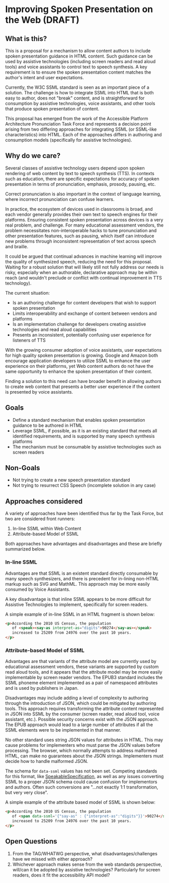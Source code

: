 # Improving Spoken Presentation on the Web (DRAFT)

## What is this?

This is a proposal for a mechanism to allow content authors to include spoken presentation
guidance in HTML content.  Such guidance can be used by assistive technologies (including screen readers and read aloud tools) and voice assistants to control text to speech synthesis. A key requirement is to ensure the spoken presentation content matches the author's intent and user expectations.

Currently, the W3C SSML standard is seen as an important piece of a solution. The challenge is
how to integrate SSML into HTML that is both easy to author, does not "break" content, and is straightforward for consumption by assistive technologies, voice assistants, and other tools
that produce spoken presentation of content.

This proposal has emerged from the work of the Accessible Platform Architecture Pronunciation
Task Force and represents a decision point arising from two differing approaches for integrating SSML (or SSML-like characteristics) into HTML.  Each of the approaches differs in authoring and consumption models (specifically for assistive technologies).

## Why do we care?

Several classes of assistive technology users depend upon spoken rendering of web content by
text to speech synthesis (TTS).  In contexts such as education, there are specific expectations for
accuracy of spoken presentation in terms of pronunciation, emphasis, prosody, pausing, etc.

Correct pronunciation is also important in the context of language learning, where incorrect pronunciation can confuse learners.

In practice, the ecosystem of devices used in classrooms is broad, and each vendor generally provides their own text to speech engines for their platforms.  Ensuring consistent spoken presentation across devices is a very real problem, and challenge. For many educational assessment vendors, the problem necessitates non-interoperable hacks to tune pronunciation and other presentation features, such as pausing, which itself can introduce new problems through inconsistent representation of text across speech and braille.

It could be argued that continual advances in machine learning will improve the quality of synthesized speech, reducing the need for this proposal. Waiting for a robust solution that will likely still not fully address our needs is risky, especially when an authorable, declarative approach may be within reach (and wouldn't preclude or conflict with continual improvement in TTS technology).

The current situation:

* Is an authoring challenge for content developers that wish to support spoken presentation
* Limits interoperability and exchange of content between vendors and platforms
* Is an implementation challenge for developers creating assistive technologies and read aloud capabilities
* Presents an inconsistent, potentially confusing user experience for listeners of TTS

With the growing consumer adoption of voice assistants, user expectations for high quality spoken presentation is growing.  Google and Amazon both encourage application developers to utilize SSML to enhance the user experience on their platforms, yet Web content authors do not have the same opportunity to enhance the spoken presentation of their content.

Finding a solution to this need can have broader benefit in allowing authors to create web content that presents a better user experience if the content is presented by voice assistants.

## Goals

* Define a standard mechanism that enables spoken presentation guidance to be authored in HTML
* Leverage SSML, if possible, as it is an existing standard that meets all identified requirements, and is supported by many speech synthesis platforms
* The mechanism must be consumable by assistive technologies such as screen readers

## Non-Goals

* Not trying to create a new speech presentation standard
* Not trying to resurrect CSS Speech (incomplete solution in any case)

## Approaches considered

A variety of approaches have been identified thus far by the Task Force, but two are considered front runners:

1. In-line SSML within Web Content
2. Attribute-based Model of SSML

Both approaches have advantages and disadvantages and these are  briefly summarized below.

### In-line SSML

Advantages are that SSML is an existent standard directly consumable by many speech synthesizers, and there is precedent for in-lining non-HTML markup such as SVG and MathML. This approach may be more easily consumed by Voice Assistants.

A key disadvantage is that inline SSML appears to be more difficult for Assistive Technologies to implement, specifically for screen readers.

A simple example of in-line SSML in an HTML fragment is shown below:

``` HTML
<p>According the 2010 US Census, the population
   of <speak><say-as interpret-as="digits">90274</say-as></speak>
   increased to 25209 from 24976 over the past 10 years.
</p>
```

### Attribute-based Model of SSML

Advantages are that variants of the attribute model are currently used by educational assessment vendors, these variants are supported by custom read aloud tools, and it appears that the attribute model may be more easily implementable by screen reader vendors. The EPUB3 standard includes the SSML phoneme element implemented as a pair of namespaced attributes and is used by publishers in Japan.

Disadvantages may include adding a level of complexity to authoring through the introduction of JSON, which could be mitigated by authoring tools. This approach requires transforming the attribute content represented in JSON into SSML by the consumer (screen reader, read aloud tool, voice assistant, etc.). Possible security concerns exist with the JSON approach.  The EPUB approach would lead to a large number of attributes if all the SSML elements were to be implemented in that manner.

No other standard uses string JSON values for attributes in HTML. This may cause problems for implementers
who must parse the JSON values before processing. The browser, which normally attempts to address malformed
HTML, can make no guarantees about the JSON strings. Implementers must decide how to handle malformed
JSON.

The schema for `data-ssml` values has not been set. Competing standards for this format, like
[SpeakableSpecification](http://webschemas.org/SpeakableSpecification), as well as any issues converting
SSML to a proper JSON schema could cause confusion for implementors and authors. Often such conversions
are "...not exactly 1:1 transformation, but very very close".

A simple example of the attribute based model of SSML is shown below:

``` HTML
<p>According the 2010 US Census, the population
   of <span data-ssml='{"say-as" : {"interpret-as":"digits"}}'>90274</span>
   increased to 25209 from 24976 over the past 10 years.
</p>
```

## Open Questions

1. From the TAG/WHATWG perspective,  what disadvantages/challenges have we missed with either approach?
2. Whichever approach makes sense from the web standards perspective, will/can it be adopted by assistive technologies? Particularly for screen readers, does it fit the accessibility API model?




